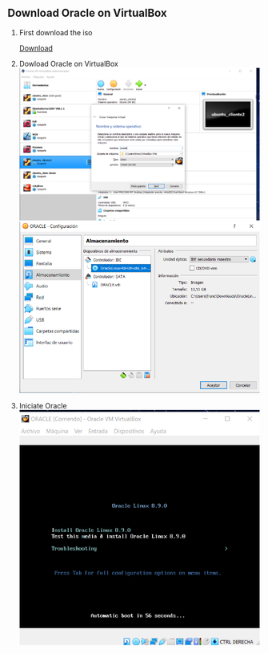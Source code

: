 ## Download Oracle on VirtualBox
1. First download the iso

   [Download](https://yum.oracle.com/ISOS/OracleLinux/OL8/u9/x86_64/OracleLinux-R8-U9-x86_64-dvd.iso)
  
 2. Dowload Oracle on VirtualBox
  ![1](img/Cap1.png)
  ![1](img/Cap2.png)
3. Iniciate Oracle
  ![1](img/Cap3.png)
